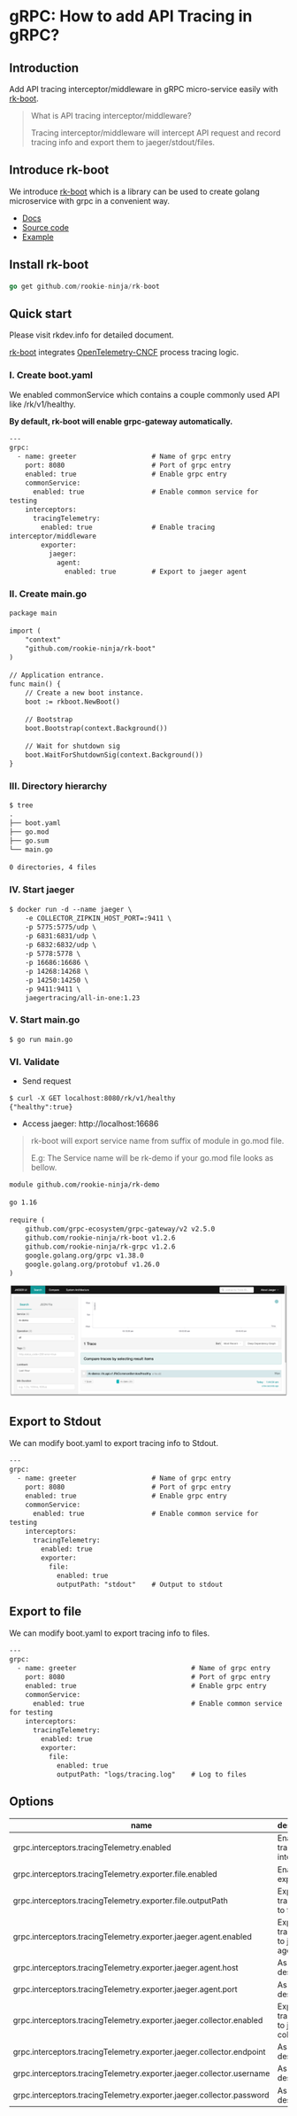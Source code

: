 # gRPC: How to add API Tracing in gRPC?

## Introduction
Add API tracing interceptor/middleware in gRPC micro-service easily with [rk-boot](https://github.com/rookie-ninja/rk-boot).

> What is API tracing interceptor/middleware?
>
> Tracing interceptor/middleware will intercept API request and record tracing info and export them to jaeger/stdout/files.

## Introduce rk-boot
We introduce [rk-boot](https://github.com/rookie-ninja/rk-boot) which is a library can be used to create golang microservice with grpc in a convenient way.
- [Docs](https://rkdev.info/docs/bootstrapper/getting-started/grpc-golang/)
- [Source code](https://github.com/rookie-ninja/rk-boot)
- [Example](https://github.com/rookie-ninja/rk-demo/tree/master/grpc/getting-started)

## Install rk-boot
```go
go get github.com/rookie-ninja/rk-boot
```

## Quick start
Please visit rkdev.info for detailed document.

[rk-boot](https://github.com/rookie-ninja/rk-boot) integrates [OpenTelemetry-CNCF](https://github.com/open-telemetry) process tracing logic.

### I. Create boot.yaml
We enabled commonService which contains a couple commonly used API like /rk/v1/healthy.

**By default, rk-boot will enable grpc-gateway automatically.**

```
---
grpc:
  - name: greeter                   # Name of grpc entry
    port: 8080                      # Port of grpc entry
    enabled: true                   # Enable grpc entry
    commonService:
      enabled: true                 # Enable common service for testing
    interceptors:
      tracingTelemetry:
        enabled: true               # Enable tracing interceptor/middleware
        exporter:
          jaeger:
            agent:
              enabled: true         # Export to jaeger agent
```

### II. Create main.go 
```
package main

import (
	"context"
	"github.com/rookie-ninja/rk-boot"
)

// Application entrance.
func main() {
	// Create a new boot instance.
	boot := rkboot.NewBoot()

	// Bootstrap
	boot.Bootstrap(context.Background())

	// Wait for shutdown sig
	boot.WaitForShutdownSig(context.Background())
}
```

### III. Directory hierarchy
```
$ tree
.
├── boot.yaml
├── go.mod
├── go.sum
└── main.go

0 directories, 4 files
```

### IV. Start jaeger
```
$ docker run -d --name jaeger \
    -e COLLECTOR_ZIPKIN_HOST_PORT=:9411 \
    -p 5775:5775/udp \
    -p 6831:6831/udp \
    -p 6832:6832/udp \
    -p 5778:5778 \
    -p 16686:16686 \
    -p 14268:14268 \
    -p 14250:14250 \
    -p 9411:9411 \
    jaegertracing/all-in-one:1.23
```

### V. Start main.go
```
$ go run main.go
```

### VI. Validate
- Send request

```
$ curl -X GET localhost:8080/rk/v1/healthy
{"healthy":true}
```

- Access jaeger: http://localhost:16686

> rk-boot will export service name from suffix of module in go.mod file.
>
> E.g: The Service name will be rk-demo if your go.mod file looks as bellow.

```
module github.com/rookie-ninja/rk-demo

go 1.16

require (
	github.com/grpc-ecosystem/grpc-gateway/v2 v2.5.0
	github.com/rookie-ninja/rk-boot v1.2.6
	github.com/rookie-ninja/rk-grpc v1.2.6
	google.golang.org/grpc v1.38.0
	google.golang.org/protobuf v1.26.0
)
```

![image](img/grpc-jaeger-inter.png)

## Export to Stdout
We can modify boot.yaml to export tracing info to Stdout.

```
---
grpc:
  - name: greeter                   # Name of grpc entry
    port: 8080                      # Port of grpc entry
    enabled: true                   # Enable grpc entry
    commonService:
      enabled: true                 # Enable common service for testing
    interceptors:
      tracingTelemetry:
        enabled: true
        exporter:
          file:
            enabled: true
            outputPath: "stdout"    # Output to stdout
```

## Export to file
We can modify boot.yaml to export tracing info to files.

```
---
grpc:
  - name: greeter                             # Name of grpc entry
    port: 8080                                # Port of grpc entry
    enabled: true                             # Enable grpc entry
    commonService:
      enabled: true                           # Enable common service for testing
    interceptors:
      tracingTelemetry:
        enabled: true
        exporter:
          file:
            enabled: true
            outputPath: "logs/tracing.log"    # Log to files
```

## Options
| name | description | type | default value |
| ------ | ------ | ------ | ------ |
| grpc.interceptors.tracingTelemetry.enabled | Enable tracing interceptor | boolean | false |
| grpc.interceptors.tracingTelemetry.exporter.file.enabled | Enable file exporter | boolean | false |
| grpc.interceptors.tracingTelemetry.exporter.file.outputPath | Export tracing info to files | string | stdout |
| grpc.interceptors.tracingTelemetry.exporter.jaeger.agent.enabled | Export tracing info to jaeger agent | boolean | false |
| grpc.interceptors.tracingTelemetry.exporter.jaeger.agent.host | As name described | string | localhost |
| grpc.interceptors.tracingTelemetry.exporter.jaeger.agent.port | As name described | int | 6831 |
| grpc.interceptors.tracingTelemetry.exporter.jaeger.collector.enabled | Export tracing info to jaeger collector | boolean | false |
| grpc.interceptors.tracingTelemetry.exporter.jaeger.collector.endpoint | As name described | string | http://localhost:16368/api/trace |
| grpc.interceptors.tracingTelemetry.exporter.jaeger.collector.username | As name described | string | "" |
| grpc.interceptors.tracingTelemetry.exporter.jaeger.collector.password | As name described | string | "" |

